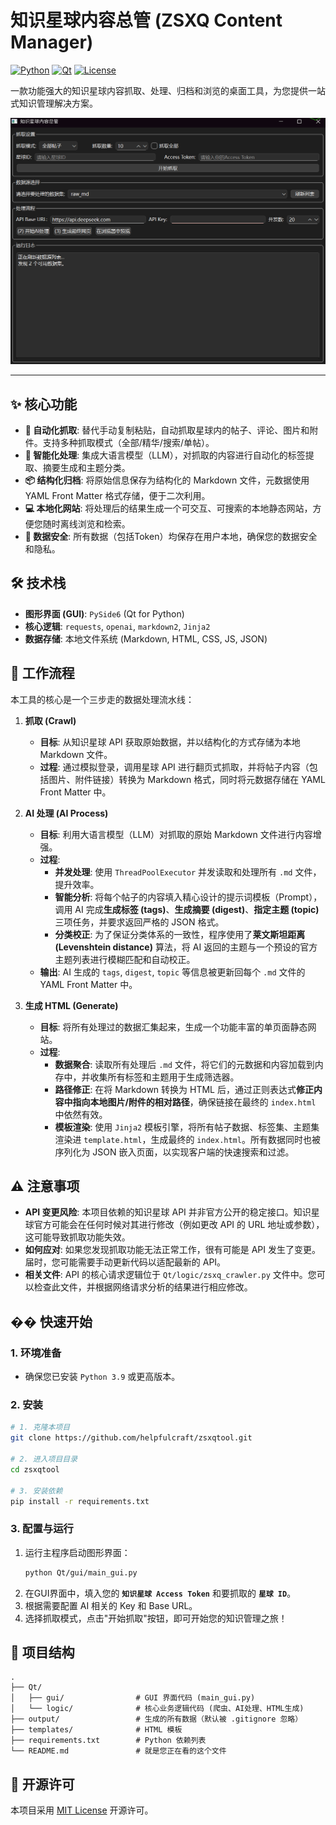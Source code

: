 # 知识星球内容总管 (ZSXQ Content Manager)

[![Python](https://img.shields.io/badge/Python-3.9%2B-blue.svg)](https://www.python.org/downloads/) [![Qt](https://img.shields.io/badge/Qt-PySide6-green.svg)](https://www.qt.io) [![License](https://img.shields.io/badge/License-MIT-yellow.svg)](LICENSE)

一款功能强大的知识星球内容抓取、处理、归档和浏览的桌面工具，为您提供一站式知识管理解决方案。

![GUI Screenshot](https://github.com/helpfulcraft/zsxqtool/blob/master/main_GUI.png)

---

## ✨ 核心功能

- **🚀 自动化抓取**: 替代手动复制粘贴，自动抓取星球内的帖子、评论、图片和附件。支持多种抓取模式（全部/精华/搜索/单帖）。
- **🧠 智能化处理**: 集成大语言模型（LLM），对抓取的内容进行自动化的标签提取、摘要生成和主题分类。
- **📦 结构化归档**: 将原始信息保存为结构化的 Markdown 文件，元数据使用 YAML Front Matter 格式存储，便于二次利用。
- **💻 本地化网站**: 将处理后的结果生成一个可交互、可搜索的本地静态网站，方便您随时离线浏览和检索。
- **🔐 数据安全**: 所有数据（包括Token）均保存在用户本地，确保您的数据安全和隐私。

## 🛠️ 技术栈

- **图形界面 (GUI)**: `PySide6` (Qt for Python)
- **核心逻辑**: `requests`, `openai`, `markdown2`, `Jinja2`
- **数据存储**: 本地文件系统 (Markdown, HTML, CSS, JS, JSON)

## 📖 工作流程

本工具的核心是一个三步走的数据处理流水线：

1.  **抓取 (Crawl)**
    - **目标**: 从知识星球 API 获取原始数据，并以结构化的方式存储为本地 Markdown 文件。
    - **过程**: 通过模拟登录，调用星球 API 进行翻页式抓取，并将帖子内容（包括图片、附件链接）转换为 Markdown 格式，同时将元数据存储在 YAML Front Matter 中。

2.  **AI 处理 (AI Process)**
    - **目标**: 利用大语言模型（LLM）对抓取的原始 Markdown 文件进行内容增强。
    - **过程**:
        - **并发处理**: 使用 `ThreadPoolExecutor` 并发读取和处理所有 `.md` 文件，提升效率。
        - **智能分析**: 将每个帖子的内容填入精心设计的提示词模板（Prompt），调用 AI 完成**生成标签 (tags)**、**生成摘要 (digest)**、**指定主题 (topic)** 三项任务，并要求返回严格的 JSON 格式。
        - **分类校正**: 为了保证分类体系的一致性，程序使用了**莱文斯坦距离 (Levenshtein distance)** 算法，将 AI 返回的主题与一个预设的官方主题列表进行模糊匹配和自动校正。
    - **输出**: AI 生成的 `tags`, `digest`, `topic` 等信息被更新回每个 `.md` 文件的 YAML Front Matter 中。

3.  **生成 HTML (Generate)**
    - **目标**: 将所有处理过的数据汇集起来，生成一个功能丰富的单页面静态网站。
    - **过程**:
        - **数据聚合**: 读取所有处理后 `.md` 文件，将它们的元数据和内容加载到内存中，并收集所有标签和主题用于生成筛选器。
        - **路径修正**: 在将 Markdown 转换为 HTML 后，通过正则表达式**修正内容中指向本地图片/附件的相对路径**，确保链接在最终的 `index.html` 中依然有效。
        - **模板渲染**: 使用 `Jinja2` 模板引擎，将所有帖子数据、标签集、主题集渲染进 `template.html`，生成最终的 `index.html`。所有数据同时也被序列化为 JSON 嵌入页面，以实现客户端的快速搜索和过滤。

## ⚠️ 注意事项

- **API 变更风险**: 本项目依赖的知识星球 API 并非官方公开的稳定接口。知识星球官方可能会在任何时候对其进行修改（例如更改 API 的 URL 地址或参数），这可能导致抓取功能失效。
- **如何应对**: 如果您发现抓取功能无法正常工作，很有可能是 API 发生了变更。届时，您可能需要手动更新代码以适配最新的 API。
- **相关文件**: API 的核心请求逻辑位于 `Qt/logic/zsxq_crawler.py` 文件中。您可以检查此文件，并根据网络请求分析的结果进行相应修改。

## �� 快速开始

### 1. 环境准备

- 确保您已安装 `Python 3.9` 或更高版本。

### 2. 安装

```bash
# 1. 克隆本项目
git clone https://github.com/helpfulcraft/zsxqtool.git

# 2. 进入项目目录
cd zsxqtool

# 3. 安装依赖
pip install -r requirements.txt
```

### 3. 配置与运行

1.  运行主程序启动图形界面：
    ```bash
    python Qt/gui/main_gui.py
    ```
2.  在GUI界面中，填入您的 **`知识星球 Access Token`** 和要抓取的 **`星球 ID`**。
3.  根据需要配置 AI 相关的 Key 和 Base URL。
4.  选择抓取模式，点击"开始抓取"按钮，即可开始您的知识管理之旅！

## 📂 项目结构

```
.
├── Qt/
│   ├── gui/                # GUI 界面代码 (main_gui.py)
│   └── logic/              # 核心业务逻辑代码 (爬虫、AI处理、HTML生成)
├── output/                 # 生成的所有数据（默认被 .gitignore 忽略）
├── templates/              # HTML 模板
├── requirements.txt        # Python 依赖列表
└── README.md               # 就是您正在看的这个文件
```

## 📄 开源许可

本项目采用 [MIT License](LICENSE) 开源许可。 
